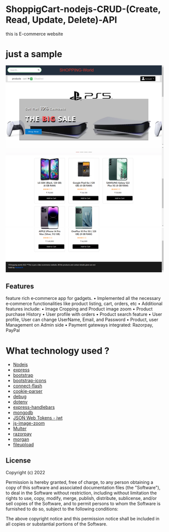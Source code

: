 # ShoppigCart-nodejs-CRUD-(Create, Read, Update, Delete)-API
this is E-commerce website



# just a sample 

![alt text](/public/images/SHOPPING-world-1.png)
![alt text](/public/images/SHOPPING-world-2.png)
![alt text](/public/images/SHOPPING-world-3.png)
## Features
feature rich e‑commerce app for gadgets.
• Implemented all the necessary e‑commerce functionalities like product listing, cart, orders, etc
• Additional features include:
• Image Cropping and Product image zoom
• Product purchase History
• User profile with orders
• Product search feature
• User profile, User can change UserName, Email, and Password
• Product, user Management on Admin side
• Payment gateways integrated: Razorpay, PayPal


# What technology used ?
- [Nodejs](https://nodejs.org/en/)
- [express](https://expressjs.com/)
- [bootstrap](https://getbootstrap.com/)
- [bootstrap-icons](https://getbootstrap.com/)
- [connect-flash](https://www.npmjs.com/package/connect-flash)
- [cookie-parser](https://www.npmjs.com/package/cookie-parser)
- [ debug](https://www.npmjs.com/package/debug)
- [dotenv](https://www.npmjs.com/package/dotenv)
- [express-handlebars](https://www.npmjs.com/package/express-handlebars)
- [mongodb](https://www.mongodb.com/cloud/atlas/lp/try2?utm_source=google&utm_campaign=gs_apac_india_search_core_brand_atlas_desktop&utm_term=mongodb&utm_medium=cpc_paid_search&utm_ad=e&utm_ad_campaign_id=12212624347&adgroup=115749713423&gclid=Cj0KCQjw2_OWBhDqARIsAAUNTTEdcnuSkPl4gy5S5_PxarXLYdMxsWw_F2ouJTMuml64fyWwg6xxUOYaAqruEALw_wcB)
- [JSON Web Tokens - jwt](https://jwt.io/introduction)
- [js-image-zoom](https://www.npmjs.com/package/js-image-zoom)
- [Multer](https://www.npmjs.com/package/multer)
- [razorpay](https://razorpay.com/)
- [morgan](https://www.npmjs.com/package/morgan)
- [fileupload](https://www.npmjs.com/package/express-fileupload)

## License



Copyright (c) 2022 

Permission is hereby granted, free of charge, to any person obtaining a copy
of this software and associated documentation files (the "Software"), to deal
in the Software without restriction, including without limitation the rights
to use, copy, modify, merge, publish, distribute, sublicense, and/or sell
copies of the Software, and to permit persons to whom the Software is
furnished to do so, subject to the following conditions:

The above copyright notice and this permission notice shall be included in
all copies or substantial portions of the Software.
